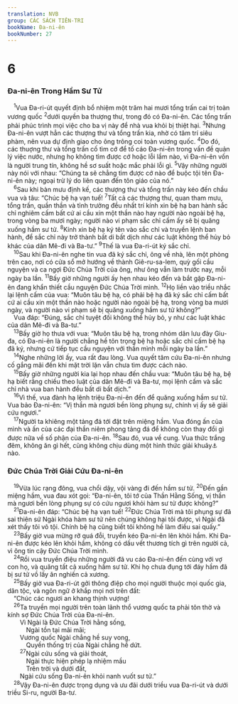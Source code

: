 ```yaml
---
translation: NVB
group: CÁC SÁCH TIÊN-TRI
bookName: Đa-ni-ên 
bookNumber: 27
---
```


<div class="title"><h1>6</h1><h3>Đa-ni-ên Trong Hầm Sư Tử </h3></div>
<span class="verse da_6_1"> <sup>1</sup>Vua Đa-ri-út quyết định bổ nhiệm một trăm hai mươi tổng trấn cai trị toàn vương quốc </span>
<span class="verse da_6_2"><sup>2</sup>dưới quyền ba thượng thư, trong đó có Đa-ni-ên. Các tổng trấn phải phúc trình mọi việc cho ba vị này để nhà vua khỏi bị thiệt hại. </span>
<span class="verse da_6_3"><sup>3</sup>Nhưng Đa-ni-ên vượt hẳn các thượng thư và tổng trấn kia, nhờ có tâm trí siêu phàm, nên vua dự định giao cho ông trông coi toàn vương quốc. </span>
<span class="verse da_6_4"><sup>4</sup>Do đó, các thuợng thư và tổng trấn cố tìm cớ để tố cáo Đa-ni-ên trong vấn đề quản lý việc nước, nhưng họ không tìm được cớ hoặc lỗi lầm nào, vì Đa-ni-ên vốn là người trung tín, không hề sơ suất hoặc mắc phải lỗi gì. </span>
<span class="verse da_6_5"><sup>5</sup>Vậy những người này nói với nhau: “Chúng ta sẽ chẳng tìm được cớ nào để buộc tội tên Đa-ni-ên này; ngoại trừ lý do liên quan đến tôn giáo của nó.” <br/></span>
<span class="verse da_6_6"> <sup>6</sup>Sau khi bàn mưu định kế, các thượng thư và tổng trấn này kéo đến chầu vua và tâu: “Chúc bệ hạ vạn tuế! </span>
<span class="verse da_6_7"><sup>7</sup>Tất cả các thượng thư, quan tham mưu, tổng trấn, quần thần và tỉnh trưởng đều nhất trí kính xin bệ hạ ban hành sắc chỉ nghiêm cấm bất cứ ai cầu xin một thần nào hay người nào ngoài bệ hạ, trong vòng ba mươi ngày; người nào vi phạm sắc chỉ cấm ấy sẽ bị quăng xuống hầm sư tử. </span>
<span class="verse da_6_8"><sup>8</sup>Kính xin bệ hạ ký tên vào sắc chỉ và truyền lệnh ban hành, để sắc chỉ này trở thành bất di bất dịch như các luật không thể hủy bỏ khác của dân Mê-đi và Ba-tư.” </span>
<span class="verse da_6_9"><sup>9</sup>Thế là vua Đa-ri-út ký sắc chỉ. <br/></span>
<span class="verse da_6_10"> <sup>10</sup>Sau khi Đa-ni-ên nghe tin vua đã ký sắc chỉ, ông về nhà, lên một phòng trên cao, nơi có cửa sổ mở hướng về thành Giê-ru-sa-lem, quỳ gối cầu nguyện và ca ngợi Đức Chúa Trời của ông, như ông vẫn làm trước nay, mỗi ngày ba lần. </span>
<span class="verse da_6_11"><sup>11</sup>Bấy giờ những người ấy hẹn nhau kéo đến và bắt gặp Đa-ni-ên đang khẩn thiết cầu nguyện Đức Chúa Trời mình. </span>
<span class="verse da_6_12"><sup>12</sup>Họ liền vào triều nhắc lại lệnh cấm của vua: “Muôn tâu bệ hạ, có phải bệ hạ đã ký sắc chỉ cấm bất cứ ai cầu xin một thần nào hoặc người nào ngoài bệ hạ, trong vòng ba mươi ngày, và người nào vi phạm sẽ bị quăng xuống hầm sư tử không?” <br/> Vua đáp: “Đúng, sắc chỉ tuyệt đối không thể hủy bỏ, y như các luật khác của dân Mê-đi và Ba-tư.” <br/></span>
<span class="verse da_6_13"> <sup>13</sup>Bấy giờ họ thưa với vua: “Muôn tâu bệ hạ, trong nhóm dân lưu đày Giu-đa, có Đa-ni-ên là người chẳng hề tôn trọng bệ hạ hoặc sắc chỉ cấm bệ hạ đã ký, nhưng cứ tiếp tục cầu nguyện với thần mình mỗi ngày ba lần.” <br/></span>
<span class="verse da_6_14"> <sup>14</sup>Nghe những lời ấy, vua rất đau lòng. Vua quyết tâm cứu Đa-ni-ên nhưng cố gắng mãi đến khi mặt trời lặn vẫn chưa tìm được cách nào. <br/></span>
<span class="verse da_6_15"> <sup>15</sup>Bấy giờ những người kia lại họp nhau đến chầu vua: “Muôn tâu bệ hạ, bệ hạ biết rằng chiếu theo luật của dân Mê-đi và Ba-tư, mọi lệnh cấm và sắc chỉ nhà vua ban hành đều bất di bất dịch.” <br/></span>
<span class="verse da_6_16"> <sup>16</sup>Vì thế, vua đành hạ lệnh triệu Đa-ni-ên đến để quăng xuống hầm sư tử. Vua bảo Đa-ni-ên: “Vị thần mà ngươi bền lòng phụng sự, chính vị ấy sẽ giải cứu ngươi.” <br/></span>
<span class="verse da_6_17"> <sup>17</sup>Người ta khiêng một tảng đá tới đặt trên miệng hầm. Vua đóng ấn của mình và ấn của các đại thần niêm phong tảng đá để không còn thay đổi gì được nữa về số phận của Đa-ni-ên. </span>
<span class="verse da_6_18"><sup>18</sup>Sau đó, vua về cung. Vua thức trắng đêm, không ăn gì hết, cũng không chịu dùng một hình thức giải khuây<a data-toggle="tooltip" data-placement="bottom" title="Từ Aramaic dahavan không rõ nghĩa. Có bản dịch đoán là ‘cung phi’, hoặc ‘vũ nữ’ hoặc ‘dụng cụ âm nhạc’ hoặc ‘thức ăn.’">⚓</a> nào. <br/></span>
<div class="title"><h3>Đức Chúa Trời Giải Cứu Đa-ni-ên </h3></div>
<span class="verse da_6_19"> <sup>19</sup>Vừa lúc rạng đông, vua chổi dậy, vội vàng đi đến hầm sư tử. </span>
<span class="verse da_6_20"><sup>20</sup>Đến gần miệng hầm, vua đau xót gọi: “Đa-ni-ên, tôi tớ của Thần Hằng Sống, vị thần mà ngươi bền lòng phụng sự có cứu ngươi khỏi hàm sư tử được không?” <br/></span>
<span class="verse da_6_21"> <sup>21</sup>Đa-ni-ên đáp: “Chúc bệ hạ vạn tuế! </span>
<span class="verse da_6_22"><sup>22</sup>Đức Chúa Trời mà tôi phụng sự đã sai thiên sứ Ngài khóa hàm sư tử nên chúng không hại tôi được, vì Ngài đã xét thấy tôi vô tội. Chính bệ hạ cũng biết tôi không hề làm điều sai quấy.” <br/></span>
<span class="verse da_6_23"> <sup>23</sup>Bấy giờ vua mừng rỡ quá đỗi, truyền kéo Đa-ni-ên lên khỏi hầm. Khi Đa-ni-ên được kéo lên khỏi hầm, không có dấu vết thương tích gì trên người cả, vì ông tin cậy Đức Chúa Trời mình. <br/></span>
<span class="verse da_6_24"> <sup>24</sup>Rồi vua truyền điệu những người đã vu cáo Đa-ni-ên đến cùng với vợ con họ, và quăng tất cả xuống hầm sư tử. Khi họ chưa đụng tới đáy hầm đã bị sư tử vồ lấy ăn nghiến cả xương. <br/></span>
<span class="verse da_6_25"> <sup>25</sup>Bấy giờ vua Đa-ri-út gởi thông điệp cho mọi người thuộc mọi quốc gia, dân tộc, và ngôn ngữ ở khắp mọi nơi trên đất: <br/> “Chúc các ngươi an khang thịnh vượng! <br/></span>
<span class="verse da_6_26"> <sup>26</sup>Ta truyền mọi người trên toàn lãnh thổ vương quốc ta phải tôn thờ và kính sợ Đức Chúa Trời của Đa-ni-ên. <br/>  Vì Ngài là Đức Chúa Trời hằng sống, <br/>   Ngài tồn tại mãi mãi; <br/>  Vương quốc Ngài chẳng hề suy vong, <br/>   Quyền thống trị của Ngài chẳng hề dứt. <br/></span>
<span class="verse da_6_27">  <sup>27</sup>Ngài cứu sống và giải thoát, <br/>   Ngài thực hiện phép lạ nhiệm mầu <br/>   Trên trời và dưới đất, <br/>  Ngài cứu sống Đa-ni-ên khỏi nanh vuốt sư tử.” <br/></span>
<span class="verse da_6_28"> <sup>28</sup>Vậy Đa-ni-ên được trọng dụng và ưu đãi dưới triều vua Đa-ri-út và dưới triều Si-ru, người Ba-tư. <br/></span>
